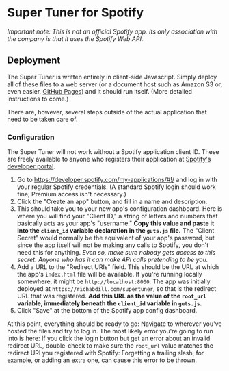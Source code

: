 # Super Tuner for Spotify

*Important note: This is not an official Spotify app. Its only association with the company is that it uses the Spotify Web API.*

## Deployment

The Super Tuner is written entirely in client-side Javascript. Simply deploy all of these files to a web server (or a document host such as Amazon S3 or, even easier, [GitHub Pages](https://pages.github.com/)) and it should run itself. (More detailed instructions to come.)

There are, however, several steps outside of the actual application that need to be taken care of.

### Configuration

The Super Tuner will not work without a Spotify application client ID. These are freely available to anyone who registers their application at [Spotify's developer portal](https://developer.spotify.com/).

1. Go to https://developer.spotify.com/my-applications/#!/ and log in with your regular Spotify credentials. (A standard Spotify login should work fine; Premium access isn't necessary.)
1. Click the "Create an app" button, and fill in a name and description.
1. This should take you to your new app's configuration dashboard. Here is where you will find your "Client ID," a string of letters and numbers that basically acts as your app's "username." **Copy this value and paste it into the `client_id` variable declaration in the `guts.js` file.** The "Client Secret" would normally be the equivalent of your app's password, but since the app itself will not be making any calls to Spotify, you don't need this for anything. *Even so, make sure nobody gets access to this secret. Anyone who has it can make API calls pretending to be you.*
1. Add a URL to the "Redirect URIs" field. This should be the URL at which the app's `index.html` file will be available. If you're running locally somewhere, it might be `http://localhost:8000`. The app was initially deployed at `https://richabdill.com/supertuner`, so that is the redirect URL that was registered. **Add this URL as the value of the `root_url` variable, immediately beneath the `client_id` variable in `guts.js`.**
1. Click "Save" at the bottom of the Spotify app config dashboard.

At this point, everything should be ready to go: Navigate to wherever you've hosted the files and try to log in. The most likely error you're going to run into is here: If you click the login button but get an error about an invalid redirect URL, double-check to make sure the `root_url` value matches the redirect URI you registered with Spotify: Forgetting a trailing slash, for example, or adding an extra one, can cause this error to be thrown.
